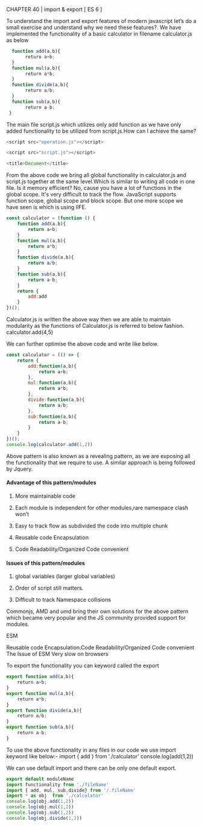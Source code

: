 CHAPTER 40 | import & export [ ES 6 ]

To understand the import and export features of modern javascript let’s do a small exercise and understand why we need these features?.
We have implemented the functionality of a basic calculator in filename calculator.js as below

```js
  function add(a,b){
       return a+b;
  }
  function mul(a,b){
       return a*b;
  }
  function divide(a,b){
       return a/b;
  }
  function sub(a,b){
       return a-b;
 }
```

The main file script.js which utilizes only add function as we have only added functionality to be utilized from script.js.How can I achieve the same?

```js
<script src="operation.js"></script>

<script src="script.js"></script>

<title>Document</title>
```

From the above code we bring all global functionality in calculator.js and script.js together at the same level.Which is similar to writing all code in one file.
Is it memory efficient?
No, cause you have a lot of functions in the global scope.
It's very difficult to track the flow.
JavaScript supports function scope, global scope and block scope. But one more scope we have seen is which is using IIFE.

```js
const calculator = (function () {
    function add(a,b){
        return a+b;
    }
    function mul(a,b){
        return a*b;
    }
    function divide(a,b){
        return a/b;
    }
    function sub(a,b){
        return a-b;
    }
    return {
        add:add
    }
})();
```

Calculator.js is written the above way then we are able to maintain modularity as the functions of Calculator.js is referred to below fashion.
calculator.add(4,5)

We can further optimise the above code and write like below.

```js
const calculator = (() => {
    return {
        add:function(a,b){
            return a+b;
        },
        mul:function(a,b){
            return a*b;
        },
        divide:function(a,b){
            return a/b;
        },
        sub:function(a,b){
            return a-b;
        }
    }
})();
console.log(calculator.add(1,2))
```

Above pattern is also known as a revealing pattern, as we are exposing all the functionality that we require to use. A similar approach is being followed by Jquery.

#### **Advantage of this pattern/modules**

1. More maintainable code 

2. Each module is independent for other modules,rare namespace clash won’t

3. Easy to track flow as subdivided the code into multiple chunk

4. Reusable code Encapsulation

5. Code Readability/Organized Code convenient

#### **Issues of this pattern/modules**

1. global variables (larger global variables) 

2. Order of script still matters. 

3. Difficult to track Namespace collisions

Commonjs, AMD and umd bring their own solutions for the above pattern which became very popular and the JS community provided support for modules. 

ESM

Reusable code Encapsulation.Code Readability/Organized Code convenient The Issue of ESM  Very slow on browsers

To export the functionality you can keyword called the export

```js
export function add(a,b){
    return a+b;
}
export function mul(a,b){
    return a*b;
}
export function divide(a,b){
    return a/b;
}
export function sub(a,b){
    return a-b;
}
```

To use the above functionality in any files in our code we use import keyword like below:-
import { add } from './calculator'
console.log(add(1,2))

We can use default import and there can be only one default export.

```js
export default moduleName 
import functionality from './fileName'
import { add, mul, sub,divide} from '/.fileName'
import * as obj  from './calculator'
console.log(obj.add(1,2))
console.log(obj.mul(1,2))
console.log(obj.sub(1,2))
console.log(obj.divide(1,2))
```